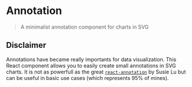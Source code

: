 # Annotation

> A minimalist annotation component for charts in SVG

## Disclaimer

Annotations have became really importants for data visualization. This React component allows you to easily create small annotations in SVG charts. It is not as powerfull as the great [`react-annotation`](https://react-annotation.susielu.com/) by Susie Lu but can be useful in basic use cases (which represents 95% of mines).


